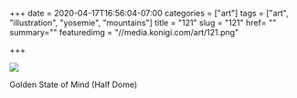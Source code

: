 +++
date = 2020-04-17T16:56:04-07:00
categories = ["art"]
tags = ["art", "illustration", "yosemie", "mountains"]
title = "121"
slug = "121"
href= ""
summary=""
featuredimg = "//media.konigi.com/art/121.png"

+++

<img src="//media.konigi.com/art/121.png" />

Golden State of Mind (Half Dome) 
